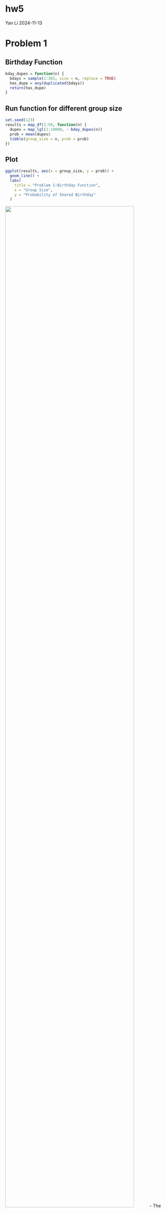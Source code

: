 hw5
================
Yan Li
2024-11-13

# Problem 1

## Birthday Function

``` r
bday_dupes = function(n) {
  bdays = sample(1:365, size = n, replace = TRUE)
  has_dupe = any(duplicated(bdays))
  return(has_dupe)
}
```

## Run function for different group size

``` r
set.seed(123)
results = map_df(2:50, function(n) {
  dupes = map_lgl(1:10000, ~ bday_dupes(n))
  prob = mean(dupes)
  tibble(group_size = n, prob = prob)
})
```

## Plot

``` r
ggplot(results, aes(x = group_size, y = prob)) +
  geom_line() +
  labs(
    title = "Problem 1:Birthday Function",
    x = "Group Size",
    y = "Probability of Shared Birthday"
  )
```

<img src="p8105_hw5_yl5505_files/figure-gfm/unnamed-chunk-4-1.png" width="90%" /> -
The probability of shared birthday increases as the group size
increases, and the growth in probability is nonlinear.

# Problem 2

## t-test

``` r
set.seed(123)
n = 30
sigma = 5
mu_values = c(0, 1, 2, 3, 4, 5, 6)
num_sim = 5000

run_sim = function(mu) {
  replicate(num_sim, {
    x = rnorm(n, mean = mu, sd = sigma)
    t_test = t.test(x, mu = 0)
    broom::tidy(t_test)
  }, simplify = FALSE) |>
    bind_rows() |>
    mutate(mu = mu)
}

simulations = map_df(mu_values, run_sim)
```

## Power and Estimate Mu

``` r
results_df = simulations |>
  group_by(mu) |>
  summarize(
    power = mean(p.value < 0.05),
    avg_mu_est = mean(estimate),
    avg_rej_mu_est = mean(estimate[p.value < 0.05], na.rm = TRUE)
  )

results_df
```

    ## # A tibble: 7 × 4
    ##      mu  power avg_mu_est avg_rej_mu_est
    ##   <dbl>  <dbl>      <dbl>          <dbl>
    ## 1     0 0.0446    0.00900          0.147
    ## 2     1 0.191     1.01             2.23 
    ## 3     2 0.556     1.99             2.60 
    ## 4     3 0.890     3.01             3.20 
    ## 5     4 0.987     3.98             4.01 
    ## 6     5 0.999     4.98             4.99 
    ## 7     6 1         5.99             5.99

## Plot 1: Power vs True mu

``` r
results_df |>
  ggplot(aes(x = mu, y = power)) +
  geom_line() +
  labs(
    title = "Power vs True mu",
    x = "True mu",
    y = "Power (Proportion of Null Rejections)"
  )
```

<img src="p8105_hw5_yl5505_files/figure-gfm/unnamed-chunk-7-1.png" width="90%" /> -
The relationship between effect size and power is positive. As the
effect size increases, power also increases,

## Plot 2: Average estimate mu vs True mu

``` r
results_df |>
  ggplot(aes(x = mu)) +
  geom_line(aes(y = avg_mu_est), color = "blue") +
  geom_line(aes(y = avg_rej_mu_est), color = "red") +
  labs(
    title = "Average Estimate mu vs True mu",
    x = "True mu",
    y = "Average Estimate"
  )
```

<img src="p8105_hw5_yl5505_files/figure-gfm/unnamed-chunk-8-1.png" width="90%" /> -
No, the sample average of estimate mu across tests for which the null is
rejected is not approximately equal to the true value of mu.The average
estimate mu is consistently higher than the true value of mu for the
cases where the null hypothesis was rejected.Because more samples reject
the null, including those closer to the true value, will lead to a
reduction in bias.So the red line becomes closer to the blue line as mu
increases.

# Problem 3

## Import Data

``` r
homicide = read_csv("./homicide-data.csv")
```

    ## Rows: 52179 Columns: 12
    ## ── Column specification ────────────────────────────────────────────────────────
    ## Delimiter: ","
    ## chr (9): uid, victim_last, victim_first, victim_race, victim_age, victim_sex...
    ## dbl (3): reported_date, lat, lon
    ## 
    ## ℹ Use `spec()` to retrieve the full column specification for this data.
    ## ℹ Specify the column types or set `show_col_types = FALSE` to quiet this message.

- This dataset has 52179 observations and 12 variables, it provides a
  detailed look at homicide incidents across various U.S. cities,
  including victim information (name, race, age, sex), location data
  (latitude, longitude, city, state), and the current status of the
  case.

## Create new variable

``` r
homicide_new = homicide |>
  mutate(city_state = paste(city, state, sep = ", "))
```

## Total homicides and unsolved homicides

``` r
total_homi = homicide_new |>
  group_by(city_state) |>
  summarize(
    total_homicides = n(),
    unsolved_homicides = sum(disposition %in% c("Closed without arrest", "Open/No arrest"))
  )

total_homi
```

    ## # A tibble: 51 × 3
    ##    city_state      total_homicides unsolved_homicides
    ##    <chr>                     <int>              <int>
    ##  1 Albuquerque, NM             378                146
    ##  2 Atlanta, GA                 973                373
    ##  3 Baltimore, MD              2827               1825
    ##  4 Baton Rouge, LA             424                196
    ##  5 Birmingham, AL              800                347
    ##  6 Boston, MA                  614                310
    ##  7 Buffalo, NY                 521                319
    ##  8 Charlotte, NC               687                206
    ##  9 Chicago, IL                5535               4073
    ## 10 Cincinnati, OH              694                309
    ## # ℹ 41 more rows

## Proportion of Homicides in Baltimore

``` r
baltimore = total_homi |>
  filter(city_state == "Baltimore, MD") |>
  summarise(
    prop_test = prop.test(unsolved_homicides, total_homicides) |> broom::tidy()
  ) |>
  unnest(prop_test) |>
  select(estimate, conf.low, conf.high) 

baltimore
```

    ## # A tibble: 1 × 3
    ##   estimate conf.low conf.high
    ##      <dbl>    <dbl>     <dbl>
    ## 1    0.646    0.628     0.663

- In Baltimore, MD, an estimated 64.6% of homicides remain unsolved,
  with a 95% confidence interval ranging from 62.8% to 66.3%.

## Proportion for Each City

``` r
city_porp = total_homi |>
  mutate(
    prop_result = purrr::map2(unsolved_homicides, total_homicides, ~ prop.test(x = .x, n = .y))
  ) |>
  mutate(
    prop_result = purrr::map(prop_result, broom::tidy)
  ) |>
  unnest(prop_result) |>
  select(city_state, estimate, conf.low, conf.high)
  
city_porp
```

    ## # A tibble: 51 × 4
    ##    city_state      estimate conf.low conf.high
    ##    <chr>              <dbl>    <dbl>     <dbl>
    ##  1 Albuquerque, NM    0.386    0.337     0.438
    ##  2 Atlanta, GA        0.383    0.353     0.415
    ##  3 Baltimore, MD      0.646    0.628     0.663
    ##  4 Baton Rouge, LA    0.462    0.414     0.511
    ##  5 Birmingham, AL     0.434    0.399     0.469
    ##  6 Boston, MA         0.505    0.465     0.545
    ##  7 Buffalo, NY        0.612    0.569     0.654
    ##  8 Charlotte, NC      0.300    0.266     0.336
    ##  9 Chicago, IL        0.736    0.724     0.747
    ## 10 Cincinnati, OH     0.445    0.408     0.483
    ## # ℹ 41 more rows

## PLOT

``` r
ggplot(city_porp, aes(x = reorder(city_state, estimate), y = estimate, color = city_state)) +
  geom_point() +
  geom_errorbar(aes(ymin = conf.low, ymax = conf.high), width = 0.3) +
  coord_flip() +
  labs(
    title = "Proportion of Unsolved Homicides by City",
    x = "City",
    y = "Proportion of Unsolved Homicides"
  ) +
  theme(legend.position = "none")
```

<img src="p8105_hw5_yl5505_files/figure-gfm/unnamed-chunk-14-1.png" width="90%" />
